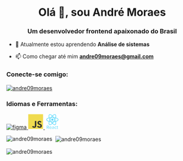 <h1 align="center">Olá 👋, sou André Moraes</h1>
<h3 align="center">Um desenvolvedor frontend apaixonado do Brasil</h3>

- 🌱 Atualmente estou aprendendo **Análise de sistemas**

- 📫 Como chegar até mim **andre09moraes@gmail.com**

<h3 align="left">Conecte-se comigo:</h3>
<p align="left">
<a href="https://linkedin.com/in/andre09moraes" target="blank"><img align="center" src="https://raw.githubusercontent.com/rahuldkjain/github-profile-readme-generator/master/src/images/icons/Social/linked-in-alt.svg" alt="andre09moraes" height="30" width="40" /></a>
</p>

<h3 align="left">Idiomas e Ferramentas:</h3>
<p align="left"> <a href="https://www.figma.com/" target="_blank" rel="noreferrer"> <img src="https://www.vectorlogo.zone/logos/figma/figma-icon.svg" alt="figma" width="40" height="40"/> </a> <a href="https://developer.mozilla.org/en-US/docs/Web/JavaScript" target="_blank" rel="noreferrer"> <img src="https://raw.githubusercontent.com/devicons/devicon/master/icons/javascript/javascript-original.svg" alt="javascript" width="40" height="40"/> </a> <a href="https://reactjs.org/" target="_blank" rel="noreferrer"> <img src="https://raw.githubusercontent.com/devicons/devicon/master/icons/react/react-original-wordmark.svg" alt="react" width="40" height="40"/> </a> </p>

<p><img align="left" src="https://github-readme-stats.vercel.app/api/top-langs?username=andre09moraes&show_icons=true&locale=en&layout=compact" alt="andre09moraes" /></p>

<p>&nbsp; <img align="center" src="https://github-readme-stats.vercel.app/api?username=andre09moraes&show_icons=true&locale=en" alt="andre09moraes" /></p>

<p> <img align="center" src="https://github-readme-streak-stats.herokuapp.com/?user=andre09moraes&" alt="andre09moraes"/> </p>
